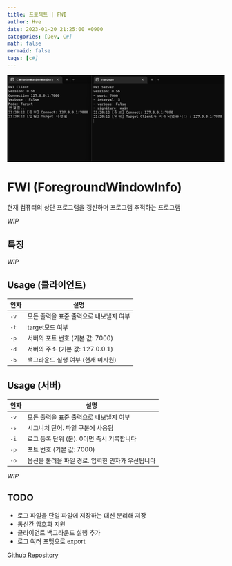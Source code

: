 ```yaml
---
title: 프로젝트 | FWI
author: Hve
date: 2023-01-20 21:25:00 +0900
categories: [Dev, C#]
math: false
mermaid: false
tags: [c#]
---
```


![fwi](/assets/img/fwi/fwi_0.png)

# FWI (ForegroundWindowInfo)

현재 컴퓨터의 상단 프로그램을 갱신하며 프로그램 추적하는 프로그램

*WIP*


## 특징

*WIP*

## Usage (클라이언트)

|인자| 설명|
|--- |------|
| `-v` | 모든 출력을 표준 출력으로 내보낼지 여부 |
| `-t` | target모드 여부 |
| `-p` | 서버의 포트 번호 (기본 값: 7000) |
| `-d` | 서버의 주소 (기본 값: 127.0.0.1) |
| `-b` | 백그라운드 실행 여부 (현재 미지원) |


## Usage (서버)

|인자| 설명|
|--- |------|
| `-v` | 모든 출력을 표준 출력으로 내보낼지 여부 |
| `-s` | 시그니처 단어. 파일 구분에 사용됨 |
| `-i` | 로그 등록 단위 (분). 0이면 즉시 기록합니다 |
| `-p` | 포트 번호 (기본 값: 7000) |
| `-o` | 옵션을 불러올 파일 경로. 입력한 인자가 우선됩니다 |


*WIP*


## TODO

- 로그 파일을 단일 파일에 저장하는 대신 분리해 저장
- 통신간 암호화 지원
- 클라이언트 백그라운드 실행 추가
- 로그 여러 포맷으로 export


<!-- [Download][release-link] -->

[Github Repository][git-repository-link]

[release-link]: https://github.com/hve4638/FWI/releases

[git-repository-link]: https://github.com/hve4638/FWI


